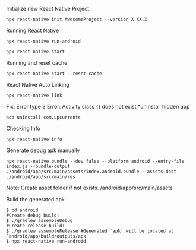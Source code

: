 Initialize new React Native Project
```
npx react-native init AwesomeProject --version X.XX.X
```
Running React Native
```
npx react-native run-android
```
```
npx react-native start
```
Running and reset cache
```
npx react-native start --reset-cache
```
React Native Auto Linking
```
npx react-native link
```
Fix: Error type 3 Error: Activity class {} does not exist
*uninstall hidden app
```
adb uninstall com.upcurrents
```
Checking Info 
```
npx react-native info
```
Generate debug apk manually
```
npx react-native bundle --dev false --platform android --entry-file index.js --bundle-output ./android/app/src/main/assets/index.android.bundle --assets-dest ./android/app/src/main/res
```
Note: Create asset folder if not exists. /android/app/src/main/assets

Build the generated apk
```
$ cd android
#Create debug build:
$ ./gradlew assembleDebug
#Create release build:
$ ./gradlew assembleRelease #Generated `apk` will be located at `android/app/build/outputs/apk`
$ npx react-native run-android 
```
